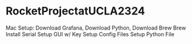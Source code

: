 # RocketProjectatUCLA2324
Mac Setup:
Download Grafana, Download Python, Download Brew
Brew Install Serial
Setup GUI w/ Key
Setup Config Files
Setup Python File
